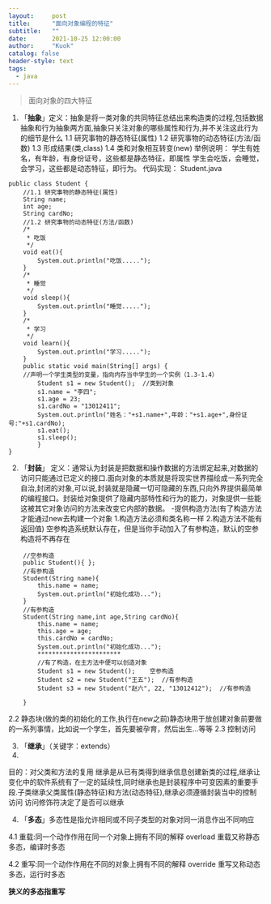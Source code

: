 ```yaml
---
layout:     post
title:      "面向对象编程的特征"
subtitle:   ""
date:       2021-10-25 12:00:00
author:     "Kuok"
catalog: false
header-style: text
tags:
  - java
---
```

>面向对象的四大特征

1. 「**抽象**」定义：抽象是将一类对象的共同特征总结出来构造类的过程,包括数据抽象和行为抽象两方面,抽象只关注对象的哪些属性和行为,并不关注这此行为的细节是什么
1.1 研究事物的静态特征(属性)
1.2 研究事物的动态特征(方法/函数)
1.3 形成结果(类,class)
1.4 类和对象相互转变(new)
举例说明：
学生有姓名，有年龄，有身份证号，这些都是静态特征，即属性
学生会吃饭，会睡觉，会学习，这些都是动态特征，即行为。
代码实现：
Student.java
```
public class Student {
	//1.1 研究事物的静态特征(属性)
	String name;
	int age;
	String cardNo;
	//1.2 研究事物的动态特征(方法/函数)
	/*
	 * 吃饭
	 */
	void eat(){
		System.out.println("吃饭.....");
	}
	/*
	 * 睡觉
	 */
	void sleep(){
		System.out.println("睡觉.....");
	}
	/*
	 * 学习
	 */
	void learn(){
		System.out.println("学习.....");
	}
	public static void main(String[] args) {
	//声明一个学生类型的变量，指向内存当中学生的一个实例（1.3-1.4）
		Student s1 = new Student();  //类到对象
		s1.name = "李四";
		s1.age = 23;
		s1.cardNo = "13012411";
		System.out.println("姓名："+s1.name+",年龄："+s1.age+",身份证号:"+s1.cardNo);
		s1.eat();
		s1.sleep();
		}
}
```



2. 「**封装**」
定义：通常认为封装是把数据和操作数据的方法绑定起来,对数据的访问只能通过已定义的接口.面向对象的本质就是将现实世界描绘成一系列完全自治,封闭的对象,可以说,封装就是隐藏一切可隐藏的东西,只向外界提供最简单的编程接口。封装给对象提供了隐藏内部特性和行为的能力，对象提供一些能这被其它对象访问的方法来改变它内部的数据。
-提供构造方法(有了构造方法才能通过new去构建一个对象
1.构造方法必须和类名称一样
2.构造方法不能有返回值)
空参构造系统默认存在，但是当你手动加入了有参构造，默认的空参构造将不再存在
```
	//空参构造
	public Student(){ };
	//有参构造
	Student(String name){
		this.name = name;
		System.out.println("初始化成功...");
	}
	//有参构造
	Student(String name,int age,String cardNo){
		this.name = name;
		this.age = age;
		this.cardNo = cardNo;
		System.out.println("初始化成功...");
		***********************
		//有了构造，在主方法中便可以创造对象
		Student s1 = new Student();    空参构造
		Student s2 = new Student("王五");  //有参构造
		Student s3 = new Student("赵六", 22, "13012412");  //有参构造
		
	}
```

2.2 静态块(做的类的初始化的工作,执行在new之前)静态块用于放创建对象前要做的一系列事情，比如说一个学生，首先要被孕育，然后出生…等等
2.3 控制访问


3. 「**继承**」（关键字：extends）
4. 
目的：对父类和方法的复用
继承是从已有类得到继承信息创建新类的过程,继承让变化中的软件系统有了一定的延续性,同时继承也是封装程序中可变因素的重要手段.子类继承父类属性(静态特征)和方法(动态特征),继承必须遵循封装当中的控制访问
访问修饰符决定了是否可以继承



4. 「**多态**」多态性是指允许相同或不同子类型的对象对同一消息作出不同响应

4.1 重载:同一个动作作用在同一个对象上拥有不同的解释 overload
重载又称静态多态，编译时多态

4.2 重写:同一个动作作用在不同的对象上拥有不同的解释 override
重写又称动态多态，运行时多态

**狭义的多态指重写**
